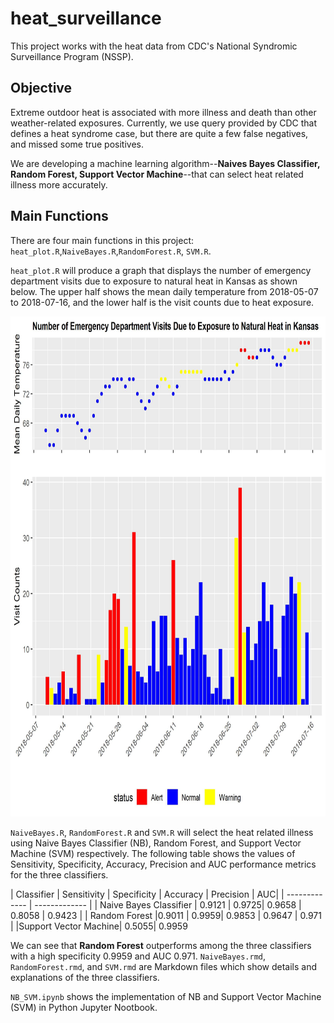 # heat_surveillance
This project works with the heat data from CDC's National Syndromic Surveillance Program (NSSP).

## Objective

Extreme outdoor heat is associated with more illness and death than other weather-related exposures. Currently, we use query provided by CDC that defines a heat syndrome case, but there are quite a few false negatives, and missed some true positives.

We are developing a machine learning algorithm--**Naives Bayes Classifier, Random Forest, Support Vector Machine**--that can select heat related illness more accurately.

## Main Functions
There are four main functions in this project: `heat_plot.R`,`NaiveBayes.R`,`RandomForest.R`, `SVM.R`.

`heat_plot.R` will produce a graph that displays the number of emergency department visits due to exposure to natural heat in Kansas as shown below. The upper half shows the mean daily temperature from 2018-05-07 to 2018-07-16, and the lower half is the visit counts due to heat exposure.

<img src="https://github.com/Mengjiao0714/heat_surveillance/blob/master/Exposure_To_Heat_kansas.jpg" width="700" height="800" />


`NaiveBayes.R`, `RandomForest.R` and `SVM.R` will select the heat related illness using Naive Bayes Classifier (NB), Random Forest, and Support Vector Machine (SVM) respectively. The following table shows the values of Sensitivity, Specificity, Accuracy, Precision and AUC performance metrics for the three classifiers.

| Classifier  | Sensitivity | Specificity | Accuracy | Precision | AUC|
| ------------- | ------------- |
| Naive Bayes Classifier  | 0.9121 | 0.9725| 0.9658 | 0.8058 | 0.9423 |
| Random Forest  |0.9011 | 0.9959| 0.9853 | 0.9647 | 0.971 |
|Support Vector Machine| 0.5055| 0.9959



We can see that **Random Forest** outperforms among the three classifiers with a high specificity 0.9959 and AUC 0.971. `NaiveBayes.rmd`, `RandomForest.rmd`, and `SVM.rmd` are Markdown files which show details and explanations of the three classifiers.

`NB_SVM.ipynb` shows the implementation of NB and Support Vector Machine (SVM) in Python Jupyter Nootbook.
